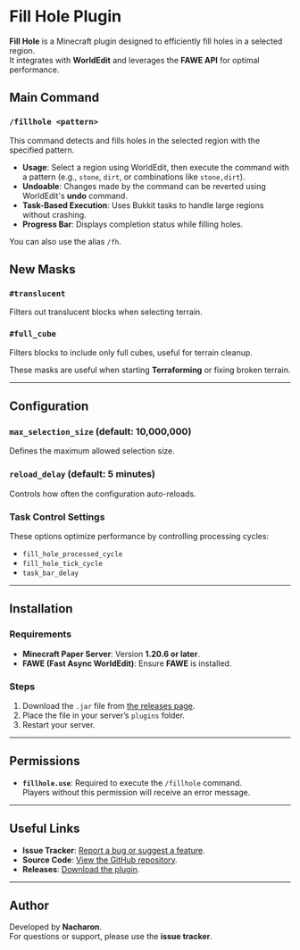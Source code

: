 # Fill Hole Plugin

**Fill Hole** is a Minecraft plugin designed to efficiently fill holes in a selected region.  
It integrates with **WorldEdit** and leverages the **FAWE API** for optimal performance.

## Main Command

### `/fillhole <pattern>`

This command detects and fills holes in the selected region with the specified pattern.

- **Usage**: Select a region using WorldEdit, then execute the command with a pattern (e.g., `stone`, `dirt`, or combinations like `stone,dirt`).  
- **Undoable**: Changes made by the command can be reverted using WorldEdit's **undo** command.  
- **Task-Based Execution**: Uses Bukkit tasks to handle large regions without crashing.  
- **Progress Bar**: Displays completion status while filling holes.  

You can also use the alias `/fh`.

## New Masks

### `#translucent`

Filters out translucent blocks when selecting terrain.

### `#full_cube`

Filters blocks to include only full cubes, useful for terrain cleanup.

These masks are useful when starting **Terraforming** or fixing broken terrain.

---

## Configuration

### `max_selection_size` (default: **10,000,000**)

Defines the maximum allowed selection size.

### `reload_delay` (default: **5 minutes**)

Controls how often the configuration auto-reloads.

### Task Control Settings

These options optimize performance by controlling processing cycles:

- `fill_hole_processed_cycle`
- `fill_hole_tick_cycle`
- `task_bar_delay`

---

## Installation

### Requirements

- **Minecraft Paper Server**: Version **1.20.6 or later**.
- **FAWE (Fast Async WorldEdit)**: Ensure **FAWE** is installed.

### Steps

1. Download the `.jar` file from [the releases page](https://modrinth.com/plugin/fill-hole/versions).
2. Place the file in your server’s `plugins` folder.
3. Restart your server.

---

## Permissions

- **`fillhole.use`**: Required to execute the `/fillhole` command.  
  Players without this permission will receive an error message.

---

## Useful Links

- **Issue Tracker**: [Report a bug or suggest a feature](https://github.com/Nacharon/Fill-Hole/issues).
- **Source Code**: [View the GitHub repository](https://github.com/Nacharon/Fill-Hole/).
- **Releases**: [Download the plugin](https://modrinth.com/plugin/fill-hole/versions).

---

## Author

Developed by **Nacharon**.  
For questions or support, please use the **issue tracker**.
